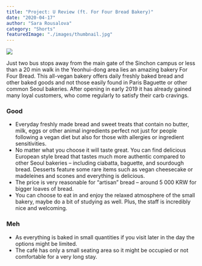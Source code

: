 ```yaml
---
title: "Project: U Review (ft. For Four Bread Bakery)"
date: "2020-04-17"
author: "Sara Rousalova"
category: "Shorts"
featuredImage: "./images/thumbnail.jpg"
---
```


![](/images/thumbnail.jpg)

Just two bus stops away from the main gate of the Sinchon campus or less than a 20 min walk in the Yeonhui-dong area lies an amazing bakery For Four Bread. This all-vegan bakery offers daily freshly baked bread and other baked goods and not those easily found in Paris Baguette or other common Seoul bakeries. After opening in early 2019 it has already gained many loyal customers, who come regularly to satisfy their carb cravings.

### **Good**

- Everyday freshly made bread and sweet treats that contain no butter, milk, eggs or other animal ingredients perfect not just for people following a vegan diet but also for those with allergies or ingredient sensitivities.
- No matter what you choose it will taste great. You can find delicious European style bread that tastes much more authentic compared to other Seoul bakeries – including ciabatta, baguette, and sourdough bread. Desserts feature some rare items such as vegan cheesecake or madeleines and scones and everything is delicious.
- The price is very reasonable for “artisan” bread – around 5 000 KRW for bigger loaves of bread.
- You can choose to eat in and enjoy the relaxed atmosphere of the small bakery, maybe do a bit of studying as well. Plus, the staff is incredibly nice and welcoming.

### **Meh**

- As everything is baked in small quantities if you visit later in the day the options might be limited.
- The café has only a small seating area so it might be occupied or not comfortable for a very long stay.
